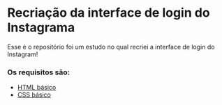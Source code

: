 # Recriação da interface de login do Instagrama

Esse é o repositório foi um estudo no qual recriei a interface de login do Instagram! 

### Os requisitos são:

* [HTML básico](https://www.w3schools.com/html/)
* [CSS básico](https://developer.mozilla.org/pt-BR/docs/Web/CSS)
